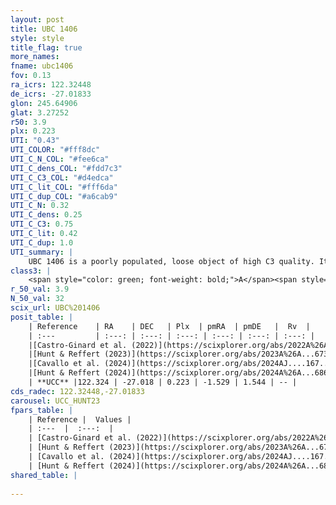 ```yaml
---
layout: post
title: UBC 1406
style: style
title_flag: true
more_names: 
fname: ubc1406
fov: 0.13
ra_icrs: 122.32448
de_icrs: -27.01833
glon: 245.64906
glat: 3.27252
r50: 3.9
plx: 0.223
UTI: "0.43"
UTI_COLOR: "#fff8dc"
UTI_C_N_COL: "#fee6ca"
UTI_C_dens_COL: "#fdd7c3"
UTI_C_C3_COL: "#d4edca"
UTI_C_lit_COL: "#fff6da"
UTI_C_dup_COL: "#a6cab9"
UTI_C_N: 0.32
UTI_C_dens: 0.25
UTI_C_C3: 0.75
UTI_C_lit: 0.42
UTI_C_dup: 1.0
UTI_summary: |
    UBC 1406 is a poorly populated, loose object of high C3 quality. It was recently reported in the literature.
class3: |
    <span style="color: green; font-weight: bold;">A</span><span style="color: #FFC300; font-weight: bold;">B</span>
r_50_val: 3.9
N_50_val: 32
scix_url: UBC%201406
posit_table: |
    | Reference    | RA    | DEC   | Plx  | pmRA  | pmDE   |  Rv  |
    | :---         | :---: | :---: | :---: | :---: | :---: | :---: |
    |[Castro-Ginard et al. (2022)](https://scixplorer.org/abs/2022A%26A...661A.118C) | 122.33 | -27.03 | 0.22 | -1.53 | 1.54 | -- |
    |[Hunt & Reffert (2023)](https://scixplorer.org/abs/2023A%26A...673A.114H) | 122.318 | -27.021 | 0.213 | -1.537 | 1.544 | -- |
    |[Cavallo et al. (2024)](https://scixplorer.org/abs/2024AJ....167...12C) | 122.328 | -27.023 | 0.215 | -- | -- | -- |
    |[Hunt & Reffert (2024)](https://scixplorer.org/abs/2024A%26A...686A..42H) | 122.318 | -27.021 | 0.213 | -1.537 | 1.544 | -- |
    | **UCC** |122.324 | -27.018 | 0.223 | -1.529 | 1.544 | -- | 
cds_radec: 122.32448,-27.01833
carousel: UCC_HUNT23
fpars_table: |
    | Reference |  Values |
    | :---  |  :---:  |
    | [Castro-Ginard et al. (2022)](https://scixplorer.org/abs/2022A%26A...661A.118C) | `AV=0.679, Dist=5371, logAge=8.09` |
    | [Hunt & Reffert (2023)](https://scixplorer.org/abs/2023A%26A...673A.114H) | `AV50=0.472, diffAV50=1.068, MOD50=13.025, logAge50=8.625` |
    | [Cavallo et al. (2024)](https://scixplorer.org/abs/2024AJ....167...12C) | `AV50=1.0, dMod50=12.31, logAge50=8.2, [Fe/H]50=-0.59` |
    | [Hunt & Reffert (2024)](https://scixplorer.org/abs/2024A%26A...686A..42H) | `MassJ=201.699` |
shared_table: |
    
---
```

